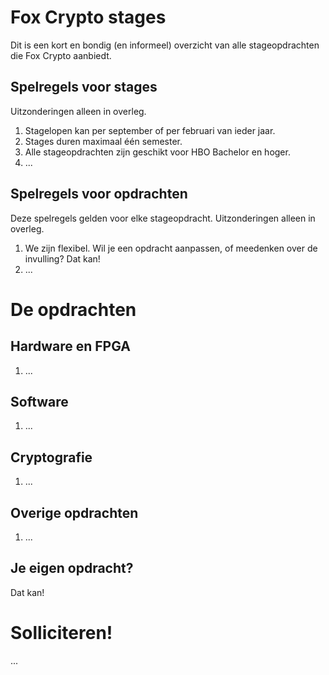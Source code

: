 # Fox Crypto stages
Dit is een kort en bondig (en informeel) overzicht van alle stageopdrachten die Fox Crypto aanbiedt.

## Spelregels voor stages

Uitzonderingen alleen in overleg.

1. Stagelopen kan per september of per februari van ieder jaar. 
2. Stages duren maximaal één semester.
3. Alle stageopdrachten zijn geschikt voor HBO Bachelor en hoger.
4. ...

## Spelregels voor opdrachten
Deze spelregels gelden voor elke stageopdracht. Uitzonderingen alleen in overleg.

1. We zijn flexibel. Wil je een opdracht aanpassen, of meedenken over de invulling? Dat kan!
2. ...

# De opdrachten

## Hardware en FPGA

1. ...

## Software

1. ...

## Cryptografie

1. ...

## Overige opdrachten

1. ...

## Je eigen opdracht?

Dat kan!

# Solliciteren!

...
